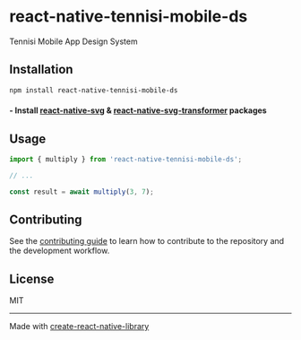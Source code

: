 # react-native-tennisi-mobile-ds

Tennisi Mobile App Design System

## Installation

```sh
npm install react-native-tennisi-mobile-ds
```
#### - Install [react-native-svg](https://www.npmjs.com/package/react-native-svg) & [react-native-svg-transformer](https://github.com/kristerkari/react-native-svg-transformer) packages

## Usage


```js
import { multiply } from 'react-native-tennisi-mobile-ds';

// ...

const result = await multiply(3, 7);
```


## Contributing

See the [contributing guide](CONTRIBUTING.md) to learn how to contribute to the repository and the development workflow.

## License

MIT

---

Made with [create-react-native-library](https://github.com/callstack/react-native-builder-bob)
